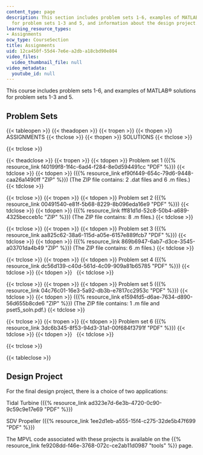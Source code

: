 ```yaml
---
content_type: page
description: This section includes problem sets 1-6, examples of MATLAB solutions
  for problem sets 1-3 and 5, and information about the design project.
learning_resource_types:
- Assignments
ocw_type: CourseSection
title: Assignments
uid: 12ca450f-55d4-7e6e-a2db-a18cbd90e804
video_files:
  video_thumbnail_file: null
video_metadata:
  youtube_id: null
---
```


This course includes problem sets 1-6, and examples of MATLAB® solutions for problem sets 1-3 and 5.

Problem Sets
------------

{{< tableopen >}}
{{< theadopen >}}
{{< tropen >}}
{{< thopen >}}
ASSIGNMENTS
{{< thclose >}}
{{< thopen >}}
SOLUTIONS
{{< thclose >}}

{{< trclose >}}

{{< theadclose >}}
{{< tropen >}}
{{< tdopen >}}
Problem set 1 ({{% resource_link f40199f8-1f4c-6ad4-f284-8e0d594491cc "PDF" %}})
{{< tdclose >}}
{{< tdopen >}}
({{% resource_link ef90f449-654c-79d6-9448-caa26a1490ff "ZIP" %}}) (The ZIP file contains: 2 .dat files and 6 .m files.)
{{< tdclose >}}

{{< trclose >}}
{{< tropen >}}
{{< tdopen >}}
Problem set 2 ({{% resource_link 00491540-e81f-5b68-8229-8b096eda16e9 "PDF" %}})
{{< tdclose >}}
{{< tdopen >}}
({{% resource_link fff81d1d-52c8-50b4-a689-4325becceb1c "ZIP" %}}) (The ZIP file contains: 8 .m files.)
{{< tdclose >}}

{{< trclose >}}
{{< tropen >}}
{{< tdopen >}}
Problem set 3 ({{% resource_link aa825c62-38a6-115d-a05e-6157e889fcb7 "PDF" %}})
{{< tdclose >}}
{{< tdopen >}}
({{% resource_link 869b6947-6ab7-d3ce-3545-a03701da4b49 "ZIP" %}}) (The ZIP file contains: 6 .m files.)
{{< tdclose >}}

{{< trclose >}}
{{< tropen >}}
{{< tdopen >}}
Problem set 4 ({{% resource_link dc56d139-c40d-561d-4c09-909a81b65785 "PDF" %}})
{{< tdclose >}}
{{< tdopen >}}
 
{{< tdclose >}}

{{< trclose >}}
{{< tropen >}}
{{< tdopen >}}
Problem set 5 ({{% resource_link 04c76c01-16e3-5a92-db3b-e7817cc2953c "PDF" %}})
{{< tdclose >}}
{{< tdopen >}}
({{% resource_link e1594fd5-d6ae-7634-d890-56d655b8cde6 "ZIP" %}}) (The ZIP file contains: 1 .m file and pset5\_soln.pdf.)
{{< tdclose >}}

{{< trclose >}}
{{< tropen >}}
{{< tdopen >}}
Problem set 6 ({{% resource_link 3dc6b345-8f53-94d3-31a1-00f684f3791f "PDF" %}})
{{< tdclose >}}
{{< tdopen >}}
 
{{< tdclose >}}

{{< trclose >}}

{{< tableclose >}}

Design Project
--------------

For the final design project, there is a choice of two applications:

Tidal Turbine ({{% resource_link ad323e7d-6e3b-4720-0c90-9c59c9e17e69 "PDF" %}})

SDV Propeller ({{% resource_link 1ee2d1eb-a555-15f4-c275-32de5b47f699 "PDF" %}})

The MPVL code associated with these projects is available on the {{% resource_link fe9208dd-f46e-3768-072c-ce2ab11d0987 "tools" %}} page.